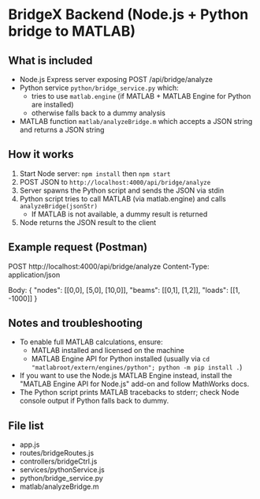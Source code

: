 # BridgeX Backend (Node.js + Python bridge to MATLAB)

## What is included
- Node.js Express server exposing POST /api/bridge/analyze
- Python service `python/bridge_service.py` which:
  - tries to use `matlab.engine` (if MATLAB + MATLAB Engine for Python are installed)
  - otherwise falls back to a dummy analysis
- MATLAB function `matlab/analyzeBridge.m` which accepts a JSON string and returns a JSON string

## How it works
1. Start Node server: `npm install` then `npm start`
2. POST JSON to `http://localhost:4000/api/bridge/analyze`
3. Server spawns the Python script and sends the JSON via stdin
4. Python script tries to call MATLAB (via matlab.engine) and calls `analyzeBridge(jsonStr)`
   - If MATLAB is not available, a dummy result is returned
5. Node returns the JSON result to the client

## Example request (Postman)
POST http://localhost:4000/api/bridge/analyze
Content-Type: application/json

Body:
{
  "nodes": [[0,0], [5,0], [10,0]],
  "beams": [[0,1], [1,2]],
  "loads": [[1, -1000]]
}

## Notes and troubleshooting
- To enable full MATLAB calculations, ensure:
  - MATLAB installed and licensed on the machine
  - MATLAB Engine API for Python installed (usually via `cd "matlabroot/extern/engines/python"; python -m pip install .`)
- If you want to use the Node.js MATLAB Engine instead, install the "MATLAB Engine API for Node.js" add-on and follow MathWorks docs.
- The Python script prints MATLAB tracebacks to stderr; check Node console output if Python falls back to dummy.

## File list
- app.js
- routes/bridgeRoutes.js
- controllers/bridgeCtrl.js
- services/pythonService.js
- python/bridge_service.py
- matlab/analyzeBridge.m

